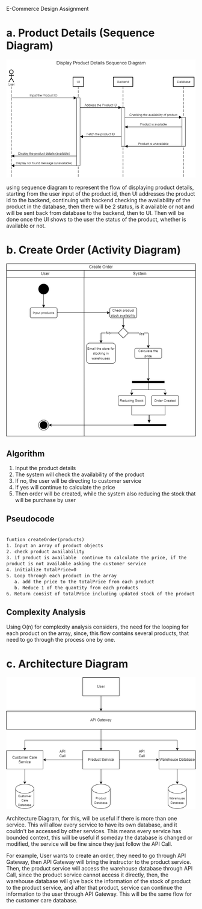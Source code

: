E-Commerce Design Assignment

# a. Product Details (Sequence Diagram)

![banner](./assets/Display%20Product%20Details%20Sequence%20Diagram.png)

using sequence diagram to represent the flow of displaying product details, starting from the user input of the product id, then UI addresses the product id to the backend, continuing with backend checking the availability of the product in the database, then there will be 2 status, is it available or not and will be sent back from database to the backend, then to UI. Then will be done once the UI shows to the user the status of the product, whether is available or not.

# b. Create Order (Activity Diagram)

![banner](./assets/Create%20Order%20Activity%20Diagram.png)

## Algorithm

1. Input the product details
2. The system will check the availability of the product
3. If no, the user will be directing to customer service
4. If yes will continue to calculate the price
5. Then order will be created, while the system also reducing the stock that will be purchase by user

## Pseudocode

```pseudocode

funtion createOrder(products)
1. Input an array of product objects
2. check product availability
3. if product is available  continue to calculate the price, if the product is not available asking the customer service
4. initialize totalPrice=0
5. Loop through each product in the array
   a. add the price to the totalPrice from each product
   b. Reduce 1 of the quantity from each products
6. Return consist of totalPrice including updated stock of the product

```

## Complexity Analysis

Using O(n) for complexity analysis considers, the need for the looping for each product on the array, since, this flow contains several products, that need to go through the process one by one.

# c. Architecture Diagram

![banner](./assets/Architecture%20Diagram.png)

Architecture Diagram, for this, will be useful if there is more than one service. This will allow every service to have its own database, and it couldn't be accessed by other services. This means every service has bounded context, this will be useful if someday the database is changed or modified, the service will be fine since they just follow the API Call.

For example, User wants to create an order, they need to go through API Gateway, then API Gateway will bring the instructor to the product service. Then, the product service will access the warehouse database through API Call, since the product service cannot access it directly, then, the warehouse database will give back the information of the stock of product to the product service, and after that product, service can continue the information to the user through API Gateway. This will be the same flow for the customer care database.

